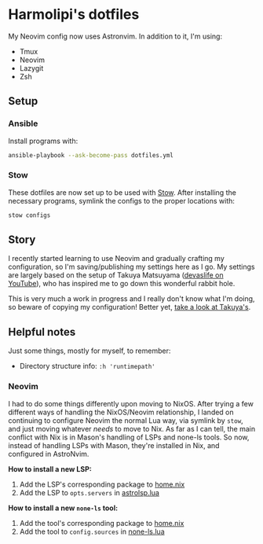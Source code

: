 # Harmolipi's dotfiles

My Neovim config now uses Astronvim. In addition to it, I'm using:

- Tmux
- Neovim
- Lazygit
- Zsh

## Setup

### Ansible

Install programs with:

```bash
ansible-playbook --ask-become-pass dotfiles.yml
```

### Stow

These dotfiles are now set up to be used with
[Stow](https://www.gnu.org/software/stow/). After installing the necessary
programs, symlink the configs to the proper locations with:

```bash
stow configs
```

## Story

I recently started learning to use Neovim and gradually crafting my
configuration, so I'm saving/publishing my settings here as I go. My settings
are largely based on the setup of Takuya Matsuyama
([devaslife on YouTube](https://www.youtube.com/c/devaslife)), who has inspired
me to go down this wonderful rabbit hole.

This is very much a work in progress and I really don't know what I'm doing, so
beware of copying my configuration! Better yet,
[take a look at Takuya's](https://github.com/craftzdog/dotfiles-public).

## Helpful notes

Just some things, mostly for myself, to remember:

- Directory structure info: `:h 'runtimepath'`

### Neovim

I had to do some things differently upon moving to NixOS. After trying a few
different ways of handling the NixOS/Neovim relationship, I landed on continuing
to configure Neovim the normal Lua way, via symlink by `stow`, and just moving
whatever _needs_ to move to Nix. As far as I can tell, the main conflict
with Nix is in Mason's handling of LSPs and none-ls tools. So now, instead of handling LSPs
with Mason, they're installed in Nix, and configured in AstroNvim.

**How to install a new LSP:**

1. Add the LSP's corresponding package to [home.nix](nixos-config/home.nix)
1. Add the LSP to `opts.servers` in [astrolsp.lua](configs/dot-config/nvim/lua/plugins/astrolsp.lua)

**How to install a new `none-ls` tool:**

1. Add the tool's corresponding package to [home.nix](nixos-config/home.nix)
1. Add the tool to `config.sources` in [none-ls.lua](configs/dot-config/nvim/lua/plugins/none-ls.lua)
